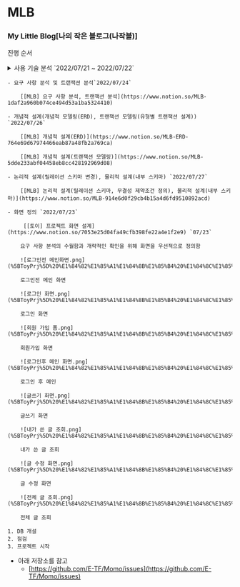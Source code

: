 # MLB
### My Little Blog[나의 작은 블로그(나작블)]

진행 순서
    
<details><summary>사용 기술 분석 `2022/07/21 ~ 2022/07/22`</summary>
 * [[토이] 나의 작은 블로그 프로젝트 계획](https://www.notion.so/2bf997970a89499eb8f98a26c9e4fb55) `07/21`
 * [[토이] 프로젝트 개요 정리하기](https://www.notion.so/2cf661a9ff3e4e16ae21132f90a2ba91) `07/22`
    
    - Spring Boot Starter
        - Project : Gradle Project
        - Spring Boot Version : 2.7.2
        - Group : com.project
        - Artifact: mlb
        - Packaging : Jar
        - Java Version : 11
        - Dependencies
            - Spring Boot (2.7.2ver)
            - Lombok
            - Thymeleaf
            - MySQL Driver
            - MyBatis Framework
    - 사용 기술
        - MySQL 8.0
        - MyBatis
        - Java11
        - Spring Framwork
        - Gradle
</details>
       
    - 요구 사항 분석 및 트랜잭션 분석`2022/07/24`
        
        [[MLB] 요구 사항 분석, 트랜잭션 분석](https://www.notion.so/MLB-1daf2a960b074ce494d53a1ba5324410) 
        
    - 개념적 설계(개념적 모델링(ERD), 트랜잭션 모델링(유형별 트랜잭션 설계)) `2022/07/26`
        
        [[MLB] 개념적 설계(ERD)](https://www.notion.so/MLB-ERD-764e69d67974466eab87a48fb2a769ca) 
        
        [[MLB] 개념적 설계(트랜잭션 모델링)](https://www.notion.so/MLB-5dde233abf04458eb8cc428192969d08) 
        
    - 논리적 설계(릴레이션 스키마 변경), 물리적 설계(내부 스키마) `2022/07/27`
        
        [[MLB] 논리적 설계(릴레이션 스키마, 무결성 제약조건 정의), 물리적 설계(내부 스키마)](https://www.notion.so/MLB-914e6d0f29cb4b15a4d6fd9510892acd) 
        
    - 화면 정의 `2022/07/23`
        
         [[토이] 프로젝트 화면 설계](https://www.notion.so/7053e25d04fa49cfb398fe22a4e1f2e9) `07/23`
        
        요구 사항 분석의 수월함과 개략적인 확인을 위해 화면을 우선적으로 정의함
        
        ![로그인전 메인화면.png](%5BToyPrj%5D%20%E1%84%82%E1%85%A1%E1%84%8B%E1%85%B4%20%E1%84%8C%E1%85%A1%E1%86%A8%E1%84%8B%E1%85%B3%E1%86%AB%20%E1%84%87%E1%85%B3%E1%86%AF%E1%84%85%E1%85%A9%E1%84%80%E1%85%B3%20c3189f7639be4feb982f0aabf2a79d67/%25EB%25A1%259C%25EA%25B7%25B8%25EC%259D%25B8%25EC%25A0%2584_%25EB%25A9%2594%25EC%259D%25B8%25ED%2599%2594%25EB%25A9%25B4.png)
        
        로그인전 메인 화면
        
        ![로그인 화면.png](%5BToyPrj%5D%20%E1%84%82%E1%85%A1%E1%84%8B%E1%85%B4%20%E1%84%8C%E1%85%A1%E1%86%A8%E1%84%8B%E1%85%B3%E1%86%AB%20%E1%84%87%E1%85%B3%E1%86%AF%E1%84%85%E1%85%A9%E1%84%80%E1%85%B3%20c3189f7639be4feb982f0aabf2a79d67/%25EB%25A1%259C%25EA%25B7%25B8%25EC%259D%25B8_%25ED%2599%2594%25EB%25A9%25B4.png)
        
        로그인 화면
        
        ![회원 가입 폼.png](%5BToyPrj%5D%20%E1%84%82%E1%85%A1%E1%84%8B%E1%85%B4%20%E1%84%8C%E1%85%A1%E1%86%A8%E1%84%8B%E1%85%B3%E1%86%AB%20%E1%84%87%E1%85%B3%E1%86%AF%E1%84%85%E1%85%A9%E1%84%80%E1%85%B3%20c3189f7639be4feb982f0aabf2a79d67/%25ED%259A%258C%25EC%259B%2590_%25EA%25B0%2580%25EC%259E%2585_%25ED%258F%25BC.png)
        
        회원가입 화면
        
        ![로그인후 메인 화면.png](%5BToyPrj%5D%20%E1%84%82%E1%85%A1%E1%84%8B%E1%85%B4%20%E1%84%8C%E1%85%A1%E1%86%A8%E1%84%8B%E1%85%B3%E1%86%AB%20%E1%84%87%E1%85%B3%E1%86%AF%E1%84%85%E1%85%A9%E1%84%80%E1%85%B3%20c3189f7639be4feb982f0aabf2a79d67/%25EB%25A1%259C%25EA%25B7%25B8%25EC%259D%25B8%25ED%259B%2584_%25EB%25A9%2594%25EC%259D%25B8_%25ED%2599%2594%25EB%25A9%25B4.png)
        
        로그인 후 메인
        
        ![글쓰기 화면.png](%5BToyPrj%5D%20%E1%84%82%E1%85%A1%E1%84%8B%E1%85%B4%20%E1%84%8C%E1%85%A1%E1%86%A8%E1%84%8B%E1%85%B3%E1%86%AB%20%E1%84%87%E1%85%B3%E1%86%AF%E1%84%85%E1%85%A9%E1%84%80%E1%85%B3%20c3189f7639be4feb982f0aabf2a79d67/%25EA%25B8%2580%25EC%2593%25B0%25EA%25B8%25B0_%25ED%2599%2594%25EB%25A9%25B4.png)
        
        글쓰기 화면
        
        ![내가 쓴 글 조회.png](%5BToyPrj%5D%20%E1%84%82%E1%85%A1%E1%84%8B%E1%85%B4%20%E1%84%8C%E1%85%A1%E1%86%A8%E1%84%8B%E1%85%B3%E1%86%AB%20%E1%84%87%E1%85%B3%E1%86%AF%E1%84%85%E1%85%A9%E1%84%80%E1%85%B3%20c3189f7639be4feb982f0aabf2a79d67/%25EB%2582%25B4%25EA%25B0%2580_%25EC%2593%25B4_%25EA%25B8%2580_%25EC%25A1%25B0%25ED%259A%258C.png)
        
        내가 쓴 글 조회
        
        ![글 수정 화면.png](%5BToyPrj%5D%20%E1%84%82%E1%85%A1%E1%84%8B%E1%85%B4%20%E1%84%8C%E1%85%A1%E1%86%A8%E1%84%8B%E1%85%B3%E1%86%AB%20%E1%84%87%E1%85%B3%E1%86%AF%E1%84%85%E1%85%A9%E1%84%80%E1%85%B3%20c3189f7639be4feb982f0aabf2a79d67/%25EA%25B8%2580_%25EC%2588%2598%25EC%25A0%2595_%25ED%2599%2594%25EB%25A9%25B4.png)
        
        글 수정 화면
        
        ![전체 글 조회.png](%5BToyPrj%5D%20%E1%84%82%E1%85%A1%E1%84%8B%E1%85%B4%20%E1%84%8C%E1%85%A1%E1%86%A8%E1%84%8B%E1%85%B3%E1%86%AB%20%E1%84%87%E1%85%B3%E1%86%AF%E1%84%85%E1%85%A9%E1%84%80%E1%85%B3%20c3189f7639be4feb982f0aabf2a79d67/%25EC%25A0%2584%25EC%25B2%25B4_%25EA%25B8%2580_%25EC%25A1%25B0%25ED%259A%258C.png)
        
        전체 글 조회
        
    1. DB 개설
    2. 점검
    3. 프로젝트 시작
- 아래 저장소를 참고
    - [https://github.com/E-TF/Momo/issues](https://github.com/E-TF/Momo/issues)

